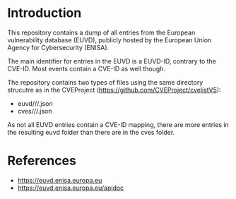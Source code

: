 # Introduction
This repository contains a dump of all entries from the European vulnerability database (EUVD), publicly hosted by the
European Union Agency for Cybersecurity (ENISA).

The main identifier for entries in the EUVD is a EUVD-ID, contrary to the CVE-ID. Most events contain a CVE-ID as well though.

The repository contains two types of files using the same directory strucutre as in the CVEProject (https://github.com/CVEProject/cvelistV5):
- euvd/<year>/<id-part>/<EUVD-ID>.json
- cves/<year>/<id-part>/<CVE-ID>.json

As not all EUVD entries contain a CVE-ID mapping, there are more entries in the resulting euvd folder than there are in the cves folder.

# References
- https://euvd.enisa.europa.eu
- https://euvd.enisa.europa.eu/apidoc

